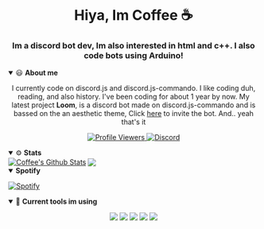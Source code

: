 <h1 align="center">Hiya, Im Coffee ☕</h1>
<h3 align="center">Im a discord bot dev, Im also interested in html and c++. I also code bots using Arduino!</h3>

<details open>
<summary>😃 <b>About me</b></summary>
<p>

<p align="center">
I currently code on discord.js and discord.js-commando.
I like coding duh, reading, and also history.
I've been coding for about 1 year by now.
My latest project <b>Loom</b>, is a discord bot made on discord.js-commando and is bassed on the an aesthetic theme, Click <a href="https://dsc.gg/loom">here</a> to invite the bot. And.. yeah that's it
</p>
</details>  

<p align="center">
  <a href="https://github.com/Coffee-ly">
    <img src="https://komarev.com/ghpvc/?username=Coffee-ly&style=flat-square&label=Profile%20Views&logo=github" alt="Profile Viewers"/>
  </a>
  <a href="https://discord.com/users/773460713191899156">
    <img src="https://img.shields.io/badge/Coffeely-%233614-%237289da?logo=discord&style=flat-square" alt="Discord" Coffee.#3614"/>
  </a>
</p>


<details open>
  <summary>⚙ <b>Stats</b></summary>
<a href="https://github.com/coffee-ly">
<img align="center" alt="Coffee's Github Stats" src="https://github-readme-stats.codestackr.vercel.app/api?username=coffee-ly&show_icons=true&hide_border=true&count_private=true&include_all_commits=true&theme=dracula" /></a>

<a href="https://github.com/coffee-ly">
  <img align="center" src="https://github-readme-stats.anuraghazra1.vercel.app/api/top-langs/?username=coffee-ly&layout=compact&theme=dracula" />
</a>
</details>

<details open>
  <summary> <b> Spotify </b></summary>

[![Spotify](https://novatorem-theta-green.vercel.app/api/spotify)](https://open.spotify.com/user/0sfbnbgrop2dpexv9cqbgdrn1)
</details>

<details open>
<summary>🔧 <b>Current tools im using</b></summary>
<p>

<p align="center">
<img src="https://img.shields.io/badge/Node.JS-black?style=for-the-badge&logo=node.js" />
<img src="https://img.shields.io/badge/-HTML5-black?style=for-the-badge&logo=HTML5" />
<img src="https://img.shields.io/badge/Javascript-black?style=for-the-badge&logo=javascript" />
<img src="https://img.shields.io/badge/Windows-black?style=for-the-badge&logo=Windows" />
<img src="https://img.shields.io/badge/VSC-black?style=for-the-badge&logo=visual-studio-code" />
</p>
</details>
